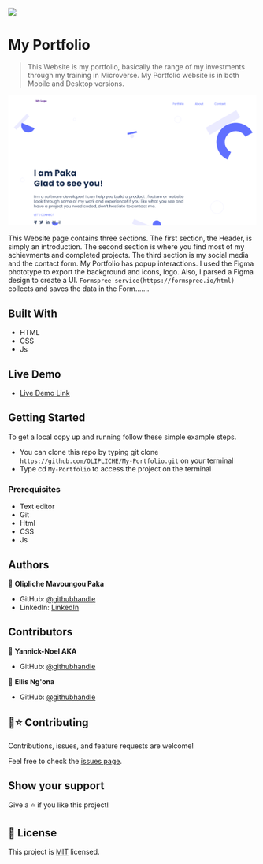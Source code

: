 ![](https://img.shields.io/badge/Microverse-blueviolet)

# My Portfolio

>This Website is my portfolio, basically the range of my investments through my training in Microverse. My Portfolio website is in both Mobile and Desktop versions.

![screenshot](image/short.png)

This Website page contains three sections. The first section, the Header, is simply an introduction. The second section is where you find most of my achievments and completed projects. The third section is my social media and the contact form. My Portfolio has popup interactions. I used the Figma phototype to export the background and icons, logo. Also, I parsed a Figma design to create a UI. `Formspree service(https://formspree.io/html)` collects and saves the data in the Form.......

## Built With

- HTML
- CSS
- Js

## Live Demo
- [Live Demo Link](https://paka-my-portfolio.netlify.app/)

## Getting Started
To get a local copy up and running follow these simple example steps.

- You can clone this repo by typing git clone `https://github.com/OLIPLICHE/My-Portfolio.git` on your terminal
- Type cd `My-Portfolio` to access the project on the terminal

### Prerequisites
- Text editor
- Git
- Html
- CSS
- Js

## Authors
👤 **Olipliche Mavoungou Paka**
- GitHub: [@githubhandle](https://github.com/OLIPLICHE)
- LinkedIn: [LinkedIn](https://www.linkedin.com/in/olipliche-paka-mavoungou/)

## Contributors
👤 **Yannick-Noel AKA**
- GitHub: [@githubhandle](https://github.com/codecaiine)

👤 **Ellis Ng'ona**
- GitHub: [@githubhandle](https://github.com/mwanawabangona)

## 🤝⭐️ Contributing

Contributions, issues, and feature requests are welcome!

Feel free to check the [issues page](https://github.com/OLIPLICHE/My-Portfolio/issues).

## Show your support

Give a ⭐️ if you like this project!

## 📝 License

This project is [MIT](./MIT.md) licensed.
